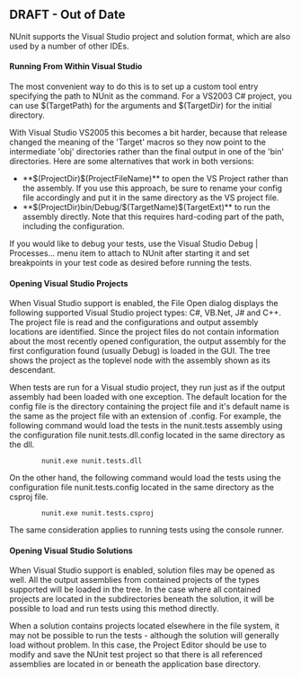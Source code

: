 ## DRAFT - Out of Date

NUnit supports the Visual Studio project and solution format, which are also 
used by a number of other IDEs.

#### Running From Within Visual Studio

The most convenient way to do this is to set up a custom tool entry specifying the path to 
NUnit as the command. For a VS2003 C# project, you can use $(TargetPath) for the arguments and
$(TargetDir) for the initial directory. 

With Visual Studio VS2005 this becomes a bit harder, because that release changed the
meaning of the 'Target' macros so they now point to the intermediate 'obj' directories rather
than the final output in one of the 'bin' directories. Here are some alternatives that
work in both versions:

<ul>
<li>**$(ProjectDir)$(ProjectFileName)** to open the VS Project rather than the assembly.
    If you use this approach, be sure to rename your config file accordingly and put it
	in the same directory as the VS project file.
<li>**$(ProjectDir)bin/Debug/$(TargetName)$(TargetExt)** to run the assembly directly.
    Note that this requires hard-coding part of the path, including the configuration.
</ul>

If you would like to debug your tests, use the Visual Studio
Debug | Processes… menu item to attach to NUnit after starting it and set breakpoints in
your test code as desired before running the tests.

#### Opening Visual Studio Projects

When Visual Studio support is enabled, the File Open dialog displays the following supported
Visual Studio project types: C#, VB.Net, J# and C++. The project file is read and the
configurations and output assembly locations are identified. Since the project files do not contain
information about the most recently opened configuration, the output assembly for the first
configuration found (usually Debug) is loaded in the GUI. The tree shows the project as the toplevel
node with the assembly shown as its descendant.

When tests are run for a Visual studio project, they run just as if the output assembly had been
loaded with one exception. The default location for the config file is the directory containing the
project file and it's default name is the same as the project file with an extension of .config.
For example, the following command would load the tests in the nunit.tests assembly using the
configuration file nunit.tests.dll.config located in the same directory as the dll.
```
        nunit.exe nunit.tests.dll
```
On the other hand, the following command would load the tests using the configuration file
nunit.tests.config located in the same directory as the csproj file.
```
        nunit.exe nunit.tests.csproj
```
The same consideration applies to running tests using the console runner.

#### Opening Visual Studio Solutions

When Visual Studio support is enabled, solution files may be opened as well. All the output
assemblies from contained projects of the types supported will be loaded in the tree. In the case
where all contained projects are located in the subdirectories beneath the solution, it will be
possible to load and run tests using this method directly.

When a solution contains projects located elsewhere in the file system, it may not be possible to
run the tests - although the solution will generally load without problem. In this case, the Project
Editor should be use to modify and save the NUnit test project so that there is all referenced
assemblies are located in or beneath the application base directory.
